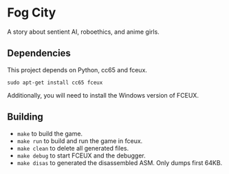 # Fog City

A story about sentient AI, roboethics, and anime girls. 

## Dependencies 

This project depends on Python, cc65 and fceux.

`sudo apt-get install cc65 fceux`

Additionally, you will need to install the Windows version of FCEUX.

## Building

* `make` to build the game.
* `make run` to build and run the game in fceux.
* `make clean` to delete all generated files.
* `make debug` to start FCEUX and the debugger.
* `make disas` to generated the disassembled ASM. Only dumps first 64KB.
